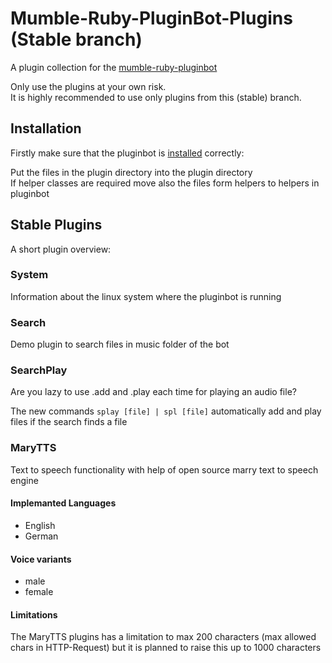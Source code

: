 # Mumble-Ruby-PluginBot-Plugins (Stable branch)
A plugin collection for the [mumble-ruby-pluginbot](https://github.com/Shadowsith/mumble-ruby-pluginbot)

Only use the plugins at your own risk.<br>
It is highly recommended to use only plugins from this (stable) branch.

## Installation
Firstly make sure that the pluginbot is [installed](http://mumble-ruby-pluginbot.readthedocs.io/en/master/installation_howto.html) correctly: 

Put the files in the plugin directory into the plugin directory<br>
If helper classes are required move also the files form helpers to helpers in pluginbot

## Stable Plugins
A short plugin overview:

### System
Information about the linux system where the pluginbot is running

### Search
Demo plugin to search files in music folder of the bot

### SearchPlay
Are you lazy to use .add and .play each time for playing an audio file?

The new commands <code>splay [file] | spl [file]</code> automatically add and play files if the search finds a file

### MaryTTS
Text to speech functionality with help of open source marry text to speech engine<br>

#### Implemanted Languages
* English
* German

#### Voice variants
* male
* female

#### Limitations
The MaryTTS plugins has a limitation to max 200 characters (max allowed chars in HTTP-Request) but it is planned to
raise this up to 1000 characters
